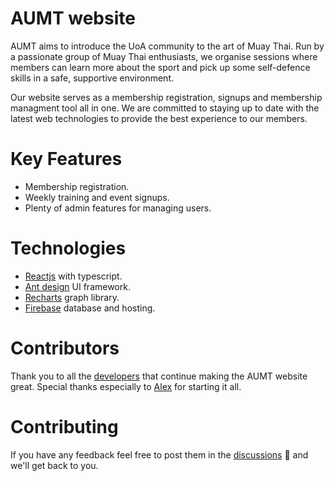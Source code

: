 # AUMT website
AUMT aims to introduce the UoA community to the art of Muay Thai. Run by a passionate group of Muay Thai enthusiasts, we organise sessions where members can learn more about the sport and pick up some self-defence skills in a safe, supportive environment. 

Our website serves as a membership registration, signups and membership managment tool all in one. We are committed to staying up to date with the latest web technologies to provide the best experience to our members. 

# Key Features
- Membership registration.
- Weekly training and event signups.
- Plenty of admin features for managing users.

# Technologies
- [Reactjs](https://reactjs.org/) with typescript.
- [Ant design](https://ant.design/) UI framework.
- [Recharts](https://recharts.org/) graph library.
- [Firebase](https://firebase.google.com/) database and hosting.

# Contributors
Thank you to all the [developers](https://github.com/aumuaythai/aumt-website-frontend/graphs/contributors) that continue making the AUMT website great. Special thanks especially to [Alex](https://github.com/alkerway) for starting it all.

# Contributing
If you have any feedback feel free to post them in the [discussions](https://github.com/aumuaythai/aumt-website-frontend/discussions) 💬 and we'll get back to you.

